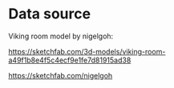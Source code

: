 # Data source

Viking room model by nigelgoh: 

https://sketchfab.com/3d-models/viking-room-a49f1b8e4f5c4ecf9e1fe7d81915ad38

https://sketchfab.com/nigelgoh
